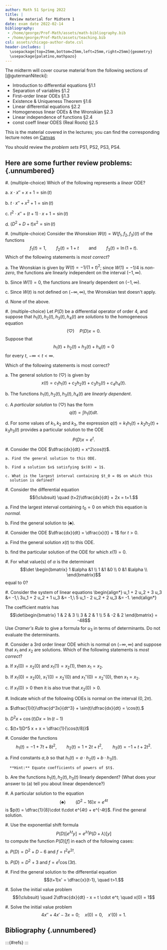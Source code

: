 ```yaml
---
author: Math 51 Spring 2022
title: |
  Review material for Midterm 1
date: exam date 2022-02-14
bibliography: 
 - /home/george/Prof-Math/assets/math-bibliography.bib
 - /home/george/Prof-Math/assets/teaching.bib 
csl: assets/chicago-author-date.csl
header-includes: |
  \usepackage[top=25mm,bottom=25mm,left=25mm,right=25mm]{geometry}
  \usepackage{palatino,mathpazo}
---
```


The midterm will cover course material from the following sections of [@gutermanNitecki]:

- Introduction to differential equations §1.1
- Separation of variables §1.2
- First–order linear ODEs §1.3
- Existence & Uniqueness Theorem §1.6
- Linear differential equations §2.2
- Homogeneous linear ODEs & the Wronskian §2.3
- Linear independence of functions §2.4
- const coeff linear ODES (Real Roots) §2.5

This is the material covered in the lectures; you
can find the corresponding lecture notes on [Canvas](http://canvas.tufts.edu)

You should review the *problem sets* PS1, PS2, PS3, PS4.

## Here are some further review problems: {.unnumbered}


#. (multiple-choice) Which of the following represents a *linear* ODE?

   a. $x\cdot x'' + x + 1 = \sin(t)$
   
   b. $t\cdot x'' + x^2 + 1 = \sin(t)$
   
   c. $t^2\cdot x'' + (t+1) \cdot x + 1 = \sin(t)$
   
   d. $(D^2 + D + t)x^2 = \sin(t)$
  

#. (multiple-choice) Consider the *Wronskian* $W(t) = W(f_1,f_2,f_3)(t)$ of
   the functions $$f_1(t) = 1, \qquad f_2(t) = 1+t \qquad \text{and}
   \qquad f_3(t) = \ln(1+t).$$ Which of the following statements is
   *most correct*?

   a. The Wronskian is given by $W(t) = -1/(1+t)^2$; since $W(1)
      = -1/4$ is *non-zero*, the functions are linearly independent on
      the interval $(-1,\infty)$.
   
   b. Since $W(1) = 0$, the functions are linearly dependent on $(-1,\infty)$.
   
   c. Since $W(t)$ is not defined on $(-\infty,\infty)$, the Wronskian
      test doesn't apply.
   
   d. None of the above.

#. (multiple-choice) Let $P(D)$ be a differential operator of order $4$, and
   suppose that $h_1(t),h_2(t),h_3(t),h_4(t)$ are *solutions* to the
   homogeneous equation $$(\heartsuit) \quad P(D)x = 0.$$ Suppose that
   $$h_1(t) + h_2(t) + h_3(t) + h_4(t) = 0$$
   for every $t$, $-\infty < t < \infty$.
   
   Which of the following statements is most correct?
   
   a. The general solution to $(\heartsuit)$ is given by $$x(t) = c_1
      h_1(t) + c_2 h_2(t) + c_3 h_3(t) + c_4 h_4(t).$$

   b. The functions $h_1(t),h_2(t),h_3(t),h_4(t)$ are *linearly dependent*.

   c. A *particular solution* to $(\heartsuit)$ has the form
      $$q(t) = \int h_1(t)dt.$$

   d. For some values of $k_1,k_2$ and $k_3$, the expression $q(t) =
      k_1 h_1(t) + k_2 h_2(t) + k_3 h_3(t)$ provides a particular
      solution to the ODE $$P(D)x = e^t.$$


#. Consider the ODE $\dfrac{dx}{dt} = x^2\cos(t)$.

    a. Find the general solution to this ODE.
   
    b. Find a solution $x$ satisfying $x(0) = 1$. 
   
    c. What is the largest interval containing $t_0 = 0$ on which this
      solution is defined?

#. Consider the differential equation
   $$(\clubsuit) \quad (t+2)\dfrac{dx}{dt} + 2x = t+1.$$
   
   a. Find the largest interval containing $t_0 = 0$ on which this
      equation is *normal.*
	  
   b. Find the general solution to $(\clubsuit)$.

#. Consider the ODE $\dfrac{dx}{dt} = \dfrac{x}{t} + 1$ for $t>0$.
	
   a. Find the general solution $x(t)$ to this ODE.
  
   b. find the particular solution of the ODE for which  $x(1) = 0$.

#. For what value(s) of $\alpha$ is the determinant
    $$\det \begin{bmatrix} 1 &\alpha &1 \\ 1 &1 &0 \\ 0 &1 &\alpha \\
    \end{bmatrix}$$ equal to 0?

#. Consider the system of linear equations
   \begin{align*}
   u_1 + 2 u_2 + 3 u_3 &= -1,\\
   3u_1 + 2 u_2 + 1 u_3 &= -1,\\
   5 u_1 - 2 u_2 + 2 u_3 &= -1.
   \end{align*}
   
   The coefficient matrix has
   $$\det\begin{bmatrix}
   1 & 2 & 3 \\
   3 & 2 & 1 \\ 5 & -2 & 2 
   \end{bmatrix} = -48$$
   Use *Cramer's Rule* to give a  formula for $u_3$ in terms of
   determinants.  Do not evaluate the determinants.


#. Consider a 3rd order linear ODE which is normal on $(-\infty,\infty)$
   and suppose that $x_1$ and $x_2$ are solutions.
   Which of the following statements is *most correct*?

   a. If $x_1(0) = x_2(0)$ and $x_1(1) = x_2(1)$, then $x_1 = x_2$.
   
   b. If $x_1(0) = x_2(0)$, $x_1'(0) = x_2'(0)$ and $x_1''(0) = x_2''(0)$, then
    $x_1 = x_2$.

   c. If $x_1(0)>0$ then it is also true that $x_2(0)>0$.

#. Indicate which of the following ODEs is normal on the interval $(0,2\pi)$.

   a. $\dfrac{1}{t}\dfrac{d^3x}{dt^3} + \sin(t)\dfrac{dx}{dt} = \cos(t).$
   
   b. $D^2 x + \cos(t) Dx = \ln(t-1)$
   
   c. $(t+1)D^5 x + x = \dfrac{1}{\cos(t/8)}$

#. Consider the functions $$h_1(t) = -1 + 7t + 8t^2, \qquad
   h_2(t) = 1 + 2t + t^2, \qquad h_3(t) = -1 + t + 2t^2.$$
 
   a. Find constants $a,b$ so that $h_1(t) = a \cdot h_2(t) + b
      \cdot h_3(t)$.
      
 	  **Hint:** Equate coefficients of powers of $t$.
	  
   b. Are the functions $h_1(t),h_2(t),h_3(t)$ linearly dependent?
      (What does your answer to (a) tell you about linear dependence?)

#. A particular solution to the equation
   $$(\clubsuit)\qquad (D^2-16)x = e^{4t}$$ is $p(t) =
   \dfrac{1}{8}\cdot t\cdot e^{4t} + e^{-4t}$.  Find the general
   solution.

#. Use the exponential shift formula
   $$P(D)[e^{\lambda t}y] = e^{\lambda t}P(D+\lambda)[y]$$ to compute
   the function $P(D)[f]$ in each of the following cases:
   
   a. $P(D) = D^2 +D -6$ and $f = t^2 e^{2t}$.
   
   b. $P(D) = D^2 + 3$ and $f = e^t \cos(3t)$.


#. Find the general solution to the differential equation
   $$(t+1)x' = \dfrac{x}{t-1}, \quad t>1.$$

#. Solve the initial value problem
   $$(\clubsuit) \quad 2\dfrac{dx}{dt} - x = t \cdot e^t; \quad x(0) = 1$$ 
   

   
#. Solve the initial value problem
   $$4x'' + 4x' -3x = 0; \quad x(0) = 0, \quad x'(0) = 1.$$
   


## Bibliography {.unnumbered}

:::{#refs}
:::
